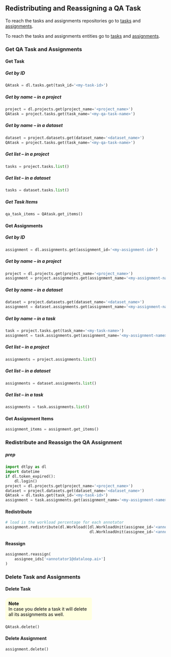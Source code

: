 ## Redistributing and Reassigning a QA Task  
To reach the tasks and assignments repositories go to <a href="https://sdk-docs.dataloop.ai/en/latest/repositories.html#module-dtlpy.repositories.tasks" target="_blank">tasks</a> and <a href="https://sdk-docs.dataloop.ai/en/latest/repositories.html#module-dtlpy.repositories.assignments" target="_blank">assignments</a>.  
  
  
To reach the tasks and assignments entities go to <a href="https://sdk-docs.dataloop.ai/en/latest/entities.html#module-dtlpy.entities.task" target="_blank">tasks</a> and <a href="https://sdk-docs.dataloop.ai/en/latest/entities.html#module-dtlpy.entities.assignment" target="_blank">assignments</a>.  
  
### Get QA Task and Assignments  
#### Get Task  
##### Get by ID  

```python
QAtask = dl.tasks.get(task_id='<my-task-id>')
```
##### Get by name – in a <b>project</b>  

```python
project = dl.projects.get(project_name='<project_name>')
QAtask = project.tasks.get(task_name='<my-qa-task-name>')
```
##### Get by name – in a <b>dataset</b>  

```python
dataset = project.datasets.get(dataset_name='<dataset_name>')
QAtask = project.tasks.get(task_name='<my-qa-task-name>')
```
##### Get list – in a <b>project</b>  

```python
tasks = project.tasks.list()
```
##### Get list – in a <b>dataset</b>  

```python
tasks = dataset.tasks.list()
```
##### Get Task Items  

```python
qa_task_items = QAtask.get_items()
```
#### Get Assignments  
##### Get by ID  

```python
assignment = dl.assignments.get(assignment_id='<my-assignment-id>')
```
##### Get by name – in a <b>project</b>  

```python
project = dl.projects.get(project_name='<project_name>')
assignment = project.assignments.get(assignment_name='<my-assignment-name>')
```
##### Get by name – in a <b>dataset</b>  

```python
dataset = project.datasets.get(dataset_name='<dataset_name>')
assignment = dataset.assignments.get(assignment_name='<my-assignment-name>')
```
##### Get by name – in a <b>task</b>  

```python
task = project.tasks.get(task_name='<my-task-name>')
assignment = task.assignments.get(assignment_name='<my-assignment-name>')
```
##### Get list – in a <b>project</b>  

```python
assignments = project.assignments.list()
```
##### Get list – in a <b>dataset</b>  

```python
assignments = dataset.assignments.list()
```
##### Get list – in a <b>task</b>  

```python
assignments = task.assignments.list()
```
#### Get Assignment Items  

```python
assignment_items = assignment.get_items()
```
### Redistribute and Reassign the QA Assignment  
##### prep  

```python
import dtlpy as dl
import datetime
if dl.token_expired():
    dl.login()
project = dl.projects.get(project_name='<project_name>')
dataset = project.datasets.get(dataset_name='<dataset_name>')
QAtask = dl.tasks.get(task_id='<my-task-id>')
assignment = task.assignments.get(assignment_name='<my-assignment-name>')
```
#### Redistribute  

```python
# load is the workload percentage for each annotator
assignment.redistribute(dl.Workload([dl.WorkloadUnit(assignee_id='<annotator1@dataloop.ai>', load=50),
                                     dl.WorkloadUnit(assignee_id='<annotator2@dataloop.ai>', load=50)]))
```
#### Reassign  

```python
assignment.reassign(
    assignee_ids['<annotator1@dataloop.ai>']
)
```
### Delete Task and Assignments  
#### Delete Task  
<div style="background-color: lightyellow; color: black; width: 50%; padding: 10px; border-radius: 15px 5px 5px 5px;"><b>Note</b><br>  
In case you delete a task it will delete all its assignments as well.</div>  

```python
QAtask.delete()
```
#### Delete Assignment  

```python
assignment.delete()
```
